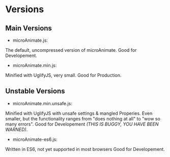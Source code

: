 Versions
=============

Main Versions
-------------
 - microAnimate.js:

 The default, uncompressed version of microAnimate.
 Good for Developement.


 - microAnimate.min.js:

 Minified with UglifyJS, very small.
 Good for Production.



 Unstable Versions
 -------------
 - microAnimate.min.unsafe.js:

 Minified with UglifyJS with unsafe settings \& mangled Properies. Even smaller, but the functionality ranges from "does nothing at all" to "wow so many errors".
 Good for Developement _(THIS IS BUGGY, YOU HAVE BEEN WARNED)_.

 - microAnimate-es6.js:

 Written in ES6, not yet supported in most browsers
 Good for Developement.
